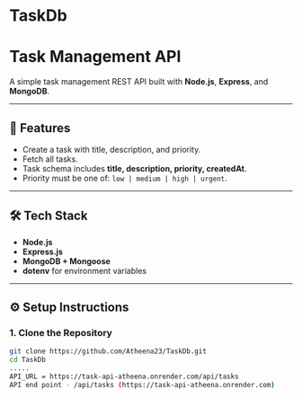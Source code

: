 # TaskDb
# Task Management API  

A simple task management REST API built with **Node.js**, **Express**, and **MongoDB**.  

---

## 🚀 Features  
- Create a task with title, description, and priority.  
- Fetch all tasks.  
- Task schema includes **title, description, priority, createdAt**.  
- Priority must be one of: `low | medium | high | urgent`.  

---

## 🛠️ Tech Stack  
- **Node.js**  
- **Express.js**  
- **MongoDB + Mongoose**  
- **dotenv** for environment variables  

---

## ⚙️ Setup Instructions  

### 1. Clone the Repository  
```bash
git clone https://github.com/Atheena23/TaskDb.git
cd TaskDb
.....
API_URL = https://task-api-atheena.onrender.com/api/tasks
API end point - /api/tasks (https://task-api-atheena.onrender.com)